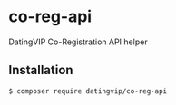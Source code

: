 co-reg-api
==========

DatingVIP Co-Registration API helper


## Installation

```sh
$ composer require datingvip/co-reg-api
```
